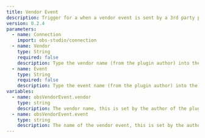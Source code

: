 ```yaml
---
title: Vendor Event
description: Trigger for a when a vendor event is sent by a 3rd party plugin in OBS
version: 0.2.4
parameters:
  - name: Connection
    import: obs-studio/connection
  - name: Vendor
    type: String
    required: false
    description: Type the vendor name (from the plugin author) into the input box
  - name: Event
    type: String
    required: false
    description: Type the event name (from the plugin author) into the input box
variables:
  - name: obsVendorEvent.vendor
    type: string
    description: The vendor name, this is set by the author of the plugin
  - name: obsVendorEvent.event
    type: string
    description: The name of the vendor event, this is set by the author of the plugin
---
```

